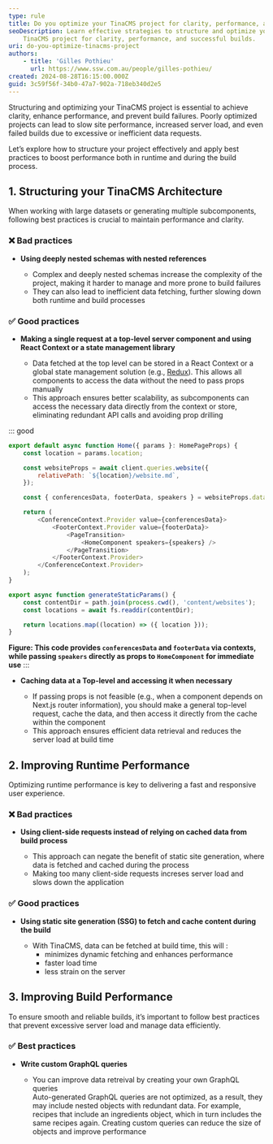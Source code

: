 ```yaml
---
type: rule
title: Do you optimize your TinaCMS project for clarity, performance, and reliable builds?
seoDescription: Learn effective strategies to structure and optimize your
    TinaCMS project for clarity, performance, and successful builds.
uri: do-you-optimize-tinacms-project
authors:
    - title: 'Gilles Pothieu'
      url: https://www.ssw.com.au/people/gilles-pothieu/
created: 2024-08-28T16:15:00.000Z
guid: 3c59f56f-34b0-47a7-902a-718eb340d2e5
---
```


Structuring and optimizing your TinaCMS project is essential to achieve clarity, enhance performance, and prevent build failures. Poorly optimized projects can lead to slow site performance, increased server load, and even failed builds due to excessive or inefficient data requests.

Let’s explore how to structure your project effectively and apply best practices to boost performance both in runtime and during the build process.

<!--endintro-->

## 1. Structuring your TinaCMS Architecture

When working with large datasets or generating multiple subcomponents, following best practices is crucial to maintain performance and clarity.

### ❌ Bad practices

-   **Using deeply nested schemas with nested references**

    -   Complex and deeply nested schemas increase the complexity of the project, making it harder to manage and more prone to build failures
    -   They can also lead to inefficient data fetching, further slowing down both runtime and build processes

### ✅ Good practices

-   **Making a single request at a top-level server component and using React Context or a state management library**

    -   Data fetched at the top level can be stored in a React Context or a global state management solution (e.g., [Redux](https://redux.js.org/)). This allows all components to access the data without the need to pass props manually
    -   This approach ensures better scalability, as subcomponents can access the necessary data directly from the context or store, eliminating redundant API calls and avoiding prop drilling

::: good

```js
export default async function Home({ params }: HomePageProps) {
    const location = params.location;

    const websiteProps = await client.queries.website({
        relativePath: `${location}/website.md`,
    });

    const { conferencesData, footerData, speakers } = websiteProps.data;

    return (
        <ConferenceContext.Provider value={conferencesData}>
            <FooterContext.Provider value={footerData}>
                <PageTransition>
                    <HomeComponent speakers={speakers} />
                </PageTransition>
            </FooterContext.Provider>
        </ConferenceContext.Provider>
    );
}

export async function generateStaticParams() {
    const contentDir = path.join(process.cwd(), 'content/websites');
    const locations = await fs.readdir(contentDir);

    return locations.map((location) => ({ location }));
}
```

**Figure: This code provides `conferencesData` and `footerData` via contexts, while passing `speakers` directly as props to `HomeComponent` for immediate use**
:::

-   **Caching data at a Top-level and accessing it when necessary**

    -   If passing props is not feasible (e.g., when a component depends on Next.js router information), you should make a general top-level request, cache the data, and then access it directly from the cache within the component
    -   This approach ensures efficient data retrieval and reduces the server load at build time

## 2. Improving Runtime Performance

Optimizing runtime performance is key to delivering a fast and responsive user experience.

### ❌ Bad practices

-   **Using client-side requests instead of relying on cached data from build process**

    -   This approach can negate the benefit of static site generation, where data is fetched and cached during the process
    -   Making too many client-side requests increses server load and slows down the application

### ✅ Good practices

-   **Using static site generation (SSG) to fetch and cache content during the build**

    -   With TinaCMS, data can be fetched at build time, this will :
        -   minimizes dynamic fetching and enhances performance
        -   faster load time
        -   less strain on the server

## 3. Improving Build Performance

To ensure smooth and reliable builds, it’s important to follow best practices that prevent excessive server load and manage data efficiently.

### ✅ Best practices

-   **Write custom GraphQL queries**

    -   You can improve data retreival by creating your own GraphQL queries  
        Auto-generated GraphQL queries are not optimized, as a result, they may include nested objects with redundant data. For example, recipes that include an ingredients object, which in turn includes the same recipes again. Creating custom queries can reduce the size of objects and improve performance
